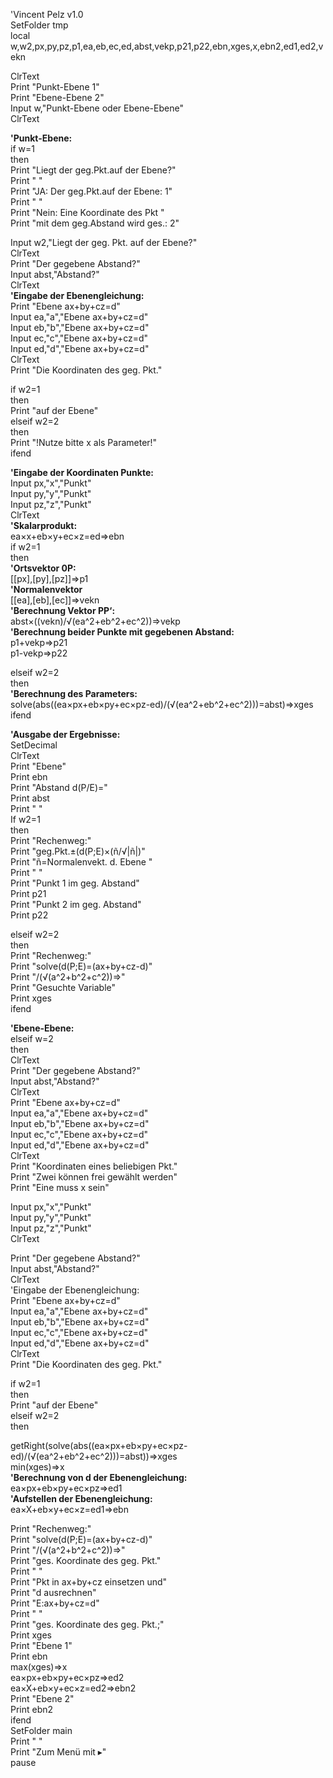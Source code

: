 'Vincent Pelz v1.0  
SetFolder tmp  
local w,w2,px,py,pz,p1,ea,eb,ec,ed,abst,vekp,p21,p22,ebn,xges,x,ebn2,ed1,ed2,vekn  
  
ClrText  
Print "Punkt-Ebene 1"  
Print "Ebene-Ebene 2"  
Input w,"Punkt-Ebene oder Ebene-Ebene"  
ClrText  

**'Punkt-Ebene:**  
if w=1  
then  
Print "Liegt der geg.Pkt.auf der Ebene?"  
Print " "  
Print "JA: Der geg.Pkt.auf der Ebene: 1"  
Print " "  
Print "Nein: Eine Koordinate des Pkt "  
Print "mit dem geg.Abstand wird ges.: 2"  
  
Input w2,"Liegt der geg. Pkt. auf der Ebene?"  
ClrText  
Print "Der gegebene Abstand?"  
Input abst,"Abstand?"  
ClrText  
**'Eingabe der Ebenengleichung:**  
Print "Ebene ax+by+cz=d"  
Input ea,"a","Ebene ax+by+cz=d"  
Input eb,"b","Ebene ax+by+cz=d"  
Input ec,"c","Ebene ax+by+cz=d"  
Input ed,"d","Ebene ax+by+cz=d"  
ClrText  
Print "Die Koordinaten des geg. Pkt."  
  
if w2=1  
then  
Print "auf der Ebene"  
elseif w2=2  
then  
Print "!Nutze bitte x als Parameter!"  
ifend  
  
**'Eingabe der Koordinaten Punkte:**  
Input px,"x","Punkt"  
Input py,"y","Punkt"  
Input pz,"z","Punkt"  
ClrText  
**'Skalarprodukt:**  
ea×x+eb×y+ec×z=ed⇒ebn  
if w2=1  
then  
**'Ortsvektor 0P:**  
[[px],[py],[pz]]⇒p1  
**'Normalenvektor**  
[[ea],[eb],[ec]]⇒vekn  
**'Berechnung Vektor PP‘:**  
abst×((vekn)/√(ea^2+eb^2+ec^2))⇒vekp  
**'Berechnung beider Punkte mit gegebenen Abstand:**  
p1+vekp⇒p21  
p1-vekp⇒p22  
  
  
elseif w2=2  
then  
**'Berechnung des Parameters:**  
solve(abs((ea×px+eb×py+ec×pz-ed)/(√(ea^2+eb^2+ec^2)))=abst)⇒xges  
ifend  
  
**'Ausgabe der Ergebnisse:**  
SetDecimal  
ClrText  
Print "Ebene"  
Print ebn  
Print "Abstand d(P/E)="  
Print abst  
Print " "  
If w2=1  
then  
Print "Rechenweg:"  
Print "geg.Pkt.±(d(P;E)×(ñ/√|ñ|)"  
Print "ñ=Normalenvekt. d. Ebene "  
Print " "  
Print "Punkt 1 im geg. Abstand"  
Print p21  
Print "Punkt 2 im geg. Abstand"  
Print p22  
  
elseif w2=2  
then  
Print "Rechenweg:"  
Print "solve(d(P;E)=(ax+by+cz-d)"  
Print "/(√(a^2+b^2+c^2))⇒"  
Print "Gesuchte Variable"  
Print xges  
ifend  
  
**'Ebene-Ebene:**  
elseif w=2  
then  
ClrText  
Print "Der gegebene Abstand?"  
Input abst,"Abstand?"  
ClrText   
Print "Ebene ax+by+cz=d"  
Input ea,"a","Ebene ax+by+cz=d"  
Input eb,"b","Ebene ax+by+cz=d"  
Input ec,"c","Ebene ax+by+cz=d"  
Input ed,"d","Ebene ax+by+cz=d"  
ClrText  
Print "Koordinaten eines beliebigen Pkt."  
Print "Zwei können frei gewählt werden"  
Print "Eine muss x sein"  
  
Input px,"x","Punkt"  
Input py,"y","Punkt"  
Input pz,"z","Punkt"  
ClrText  
  
Print "Der gegebene Abstand?"  
Input abst,"Abstand?"  
ClrText  
'Eingabe der Ebenengleichung:  
Print "Ebene ax+by+cz=d"  
Input ea,"a","Ebene ax+by+cz=d"  
Input eb,"b","Ebene ax+by+cz=d"  
Input ec,"c","Ebene ax+by+cz=d"  
Input ed,"d","Ebene ax+by+cz=d"  
ClrText  
Print "Die Koordinaten des geg. Pkt."  
  
if w2=1  
then  
Print "auf der Ebene"    
elseif w2=2  
then  
  
getRight(solve(abs((ea×px+eb×py+ec×pz-ed)/(√(ea^2+eb^2+ec^2)))=abst))⇒xges  
min(xges)⇒x  
**'Berechnung von d der Ebenengleichung:**  
ea×px+eb×py+ec×pz⇒ed1  
**'Aufstellen der Ebenengleichung:**  
ea×X+eb×y+ec×z=ed1⇒ebn  
  
Print "Rechenweg:"  
Print "solve(d(P;E)=(ax+by+cz-d)"  
Print "/(√(a^2+b^2+c^2))⇒"  
Print "ges. Koordinate des geg. Pkt."  
Print " "  
Print "Pkt in ax+by+cz einsetzen und"  
Print "d ausrechnen"  
Print "E:ax+by+cz=d"  
Print " "  
Print "ges. Koordinate des geg. Pkt.;"  
Print xges  
Print "Ebene 1"  
Print ebn  
max(xges)⇒x  
ea×px+eb×py+ec×pz⇒ed2  
ea×X+eb×y+ec×z=ed2⇒ebn2  
Print "Ebene 2"  
Print ebn2  
ifend  
SetFolder main  
Print " "  
Print "Zum Menü mit ▸"  
pause  